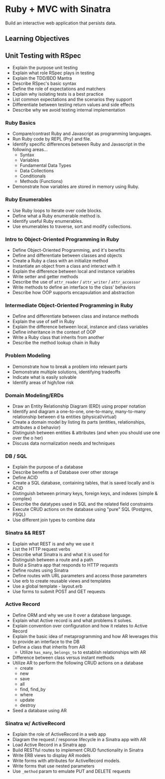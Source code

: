 # Ruby + MVC with Sinatra

Build an interactive web application that persists data.

## Learning Objectives

## Unit Testing with RSpec

- Explain the purpose unit testing
- Explain what role RSpec plays in testing
- Explain the TDD/BDD Mantra
- Describe RSpec's basic syntax
- Define the role of expectations and matchers
- Explain why isolating tests is a best practice
- List common expectations and the scenarios they support
- Differentiate between testing return values and side effects
- Describe why we avoid testing internal implementation


### Ruby Basics

- Compare/contrast Ruby and Javascript as programming languages.
- Run Ruby code by REPL (Pry) and file.
- Identify specific differences between Ruby and Javascript in the following areas...
  - Syntax
  - Variables
  - Fundamental Data Types
  - Data Collections
  - Conditionals
  - Methods (Functions)
- Demonstrate how variables are stored in memory using Ruby.

### Ruby Enumerables

- Use Ruby loops to iterate over code blocks.
- Define what a Ruby enumerable method is.
- Identify useful Ruby enumerables.
- Use enumerables to traverse, sort and modify collections.

### Intro to Object-Oriented Programming in Ruby

- Define Object-Oriented Programming, and it's benefits
- Define and differentiate between classes and objects
- Create a Ruby a class with an initialize method
- Instantiate an object from a class and interact with it
- Explain the difference between local and instance variables
- Write setter and getter methods
- Describe the use of `attr_reader` / `attr_writer` / `attr_accessor`
- Write methods to define an interface to the class' behaviors
- Describe how OOP supports encapsulation and abstraction

### Intermediate Object-Oriented Programming in Ruby

- Define and differentiate between class and instance methods
- Explain the use of self in Ruby
- Explain the difference between local, instance and class variables
- Define inheritance in the context of OOP
- Write a Ruby class that inherits from another
- Describe the method lookup chain in Ruby

### Problem Modeling

- Demonstrate how to break a problem into relevant parts
- Demonstrate multiple solutions, identifying tradeoffs
- Indicate what is easily solvable
- Identify areas of high/low risk

### Domain Modeling/ERDs

- Draw an Entity Relationship Diagram (ERD) using proper notation
- Identify and diagram a one-to-one, one-to-many, many-to-many relationship between d ta entities (physical/virtual)
- Create a domain model by listing its parts (entities, relationships, attributes a d behavior)
- Distinguish between entities & attributes (and when you should use one over the o her)
- Discuss data normalization needs and techniques

###	DB / SQL

- Explain the purpose of a database
- Describe benefits a of Database over other storage
- Define ACID
- Create a SQL database, containing tables, that is saved locally and is ACID
- Distinguish between primary keys, foreign keys, and indexes (simple & complex)
- Describe the datatypes used in SQL and the related field constraints
- Execute CRUD actions on the database using "pure" SQL (Postgres, PSQL)
- Use different join types to combine data

### Sinatra && REST

- Explain what REST is and why we use it
- List the HTTP request verbs
- Describe what Sinatra is and what it is used for
- Distinguish between a route and a path
- Build a Sinatra app that responds to HTTP requests
- Define routes using Sinatra
- Define routes with URL parameters and access those parameters
- Use erb to create reusable views and templates
- Use a global template - layout.erb
- Use forms to submit POST and GET requests

### Active Record
- Define ORM and why we use it over a database language.
- Explain what Active record is and what problems it solves.
- Explain convention over configuration and how it relates to Active Record
- Explain the basic idea of metaprogramming and how AR leverages this to provide an interface to the DB
- Define a class that inherits from AR
  - Utilize `has_many`, `belongs_to` to establish relationships with AR
- Difference between class versus instant methods
- Utilize AR to perform the following CRUD actions on a database
  - create
  - new
  - save
  - all
  - find, find_by
  - where
  - update
  - destroy
- Seed a database using AR

### Sinatra w/ ActiveRecord

- Explain the role of ActiveRecord in a web app
- Diagram the request / response lifecycle in a Sinatra app with AR
- Load Active Record in a Sinatra app
- Build RESTful routes to implement CRUD functionality in Sinatra
- Write ERB views to display AR models
- Write forms with attributes for ActiveRecord models.
- Write forms that use nested parameters
- Use `_method` param to emulate PUT and DELETE requests
